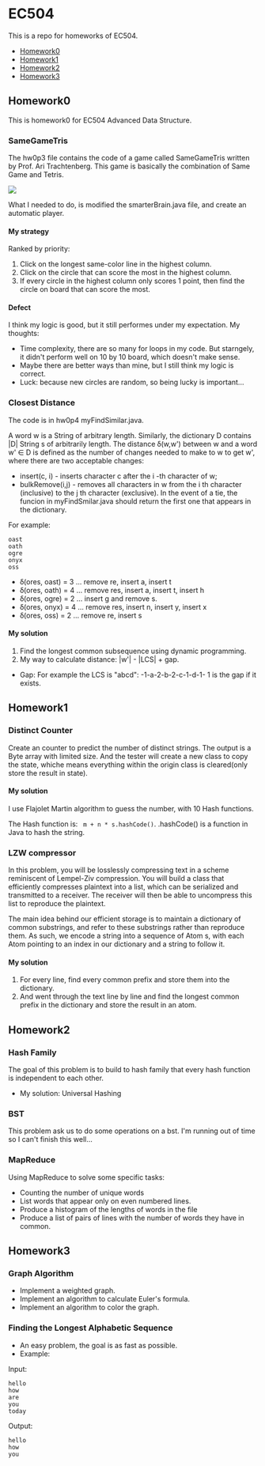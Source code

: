 # EC504
This is a repo for homeworks of EC504.

 - [Homework0](https://github.com/TingyiZhang/EC504#homework0)
 - [Homework1](https://github.com/TingyiZhang/EC504#homework1)
 - [Homework2](https://github.com/TingyiZhang/EC504#homework2)
 - [Homework3](https://github.com/TingyiZhang/EC504#homework3)

## Homework0
This is homework0 for EC504 Advanced Data Structure.

### SameGameTris
The hw0p3 file contains the code of a game called SameGameTris written by Prof. Ari Trachtenberg. This game is basically the combination of Same Game and Tetris.

<img src = "https://github.com/TingyiZhang/EC504-Homework0/blob/master/SameGameTris.gif">

What I needed to do, is modified the smarterBrain.java file, and create an automatic player.

#### My strategy
Ranked by priority:
1. Click on the longest same-color line in the highest column.
2. Click on the circle that can score the most in the highest column.
3. If every circle in the highest column only scores 1 point, then find the circle on board that can score the most.

#### Defect
I think my logic is good, but it still performes under my expectation.
My thoughts:
- Time complexity, there are so many for loops in my code. But starngely, it didn't perform well on 10 by 10 board, which doesn't make sense.
- Maybe there are better ways than mine, but I still think my logic is correct.
- Luck: because new circles are random, so being lucky is important...

### Closest Distance
The code is in hw0p4 myFindSimilar.java.

A word w is a String of arbitrary length. Similarly, the dictionary D contains |D| String s of arbitrarily length.
The distance ẟ(w,w') between w and a word w' ∈ D is defined as the number of changes needed to make to w to get w', where there are two acceptable changes:
- insert(c, i) - inserts character c after the i -th character of w;
- bulkRemove(i,j) - removes all characters in w from the i th character (inclusive) to the j th character (exclusive).
In the event of a tie, the funcion in myFindSmilar.java should return the first one that appears in the dictionary.

For example:
```
oast
oath
ogre
onyx
oss
```
- ẟ(ores, oast) = 3 ... remove re, insert a, insert t
- ẟ(ores, oath) = 4 ... remove res, insert a, insert t, insert h
- ẟ(ores, ogre) = 2 ... insert g and remove s.
- ẟ(ores, onyx) = 4 ... remove res, insert n, insert y, insert x
- ẟ(ores, oss) = 2 ... remove re, insert s

#### My solution
1. Find the longest common subsequence using dynamic programming.
2. My way to calculate distance: |w'| - |LCS| + gap.
- Gap:
For example the LCS is "abcd":
-1-a-2-b-2-c-1-d-1-
1 is the gap if it exists.

## Homework1
### Distinct Counter
Create an counter to predict the number of distinct strings. The output is a Byte array with limited size. And the tester will create a new class to copy the state, whiche means everything within the origin class is cleared(only store the result in state).

#### My solution
I use Flajolet Martin algorithm to guess the number, with 10 Hash functions.

The Hash function is: ``` m + n * s.hashCode()```.
.hashCode() is a function in Java to hash the string.

### LZW compressor
In this problem, you will be losslessly compressing text in a scheme reminiscent of Lempel-Ziv compression. You will build a class that efficiently compresses plaintext into a list, which can be serialized and transmitted to a receiver. The receiver will then be able to uncompress this list to reproduce the plaintext.

The main idea behind our efficient storage is to maintain a dictionary of common substrings, and refer to these substrings rather than reproduce them. As such, we encode a string into a sequence of Atom s, with each Atom pointing to an index in our dictionary and a string to follow it.

#### My solution
1. For every line, find every common prefix and store them into the dictionary.
2. And went through the text line by line and find the longest common prefix in the dictionary and store the result in an atom.

## Homework2
### Hash Family
The goal of this problem is to build to hash family that every hash function is independent to each other.
- My solution: Universal Hashing

### BST
This problem ask us to do some operations on a bst. I'm running out of time so I can't finish this well...

### MapReduce
Using MapReduce to solve some specific tasks:
- Counting the number of unique words
- List words that appear only on even numbered lines.
- Produce a histogram of the lengths of words in the file
- Produce a list of pairs of lines with the number of words they have in common.

## Homework3
### Graph Algorithm
- Implement a weighted graph.
- Implement an algorithm to calculate Euler's formula.
- Implement an algorithm to color the graph.

### Finding the Longest Alphabetic Sequence
- An easy problem, the goal is as fast as possible.
- Example:

Input:
```
hello
how
are
you
today
```
Output:
```
hello
how
you
```

